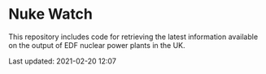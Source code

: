 # Nuke Watch

This repository includes code for retrieving the latest information available on the output of EDF nuclear power plants in the UK.

Last updated: 2021-02-20 12:07